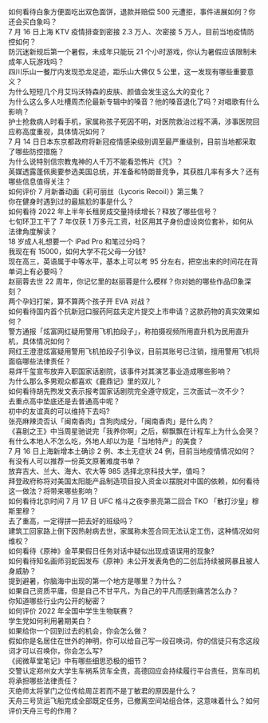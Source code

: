 如何看待白象方便面吃出双色面饼，退款并赔偿 500 元遭拒，事件进展如何？你还会买白象吗？  
7 月 16 日上海 KTV 疫情排查到密接 2.3 万人、次密接 5 万人，目前当地疫情防控如何？  
防沉迷新规后第一个暑假，未成年只能玩 21 个小时游戏，你认为暑假应该限制未成年人玩游戏吗？  
四川乐山一餐厅内发现恐龙足迹，距乐山大佛仅 5 公里，这一发现有哪些重要意义？  
为什么短短几个月艾玛沃特森的皮肤、颜值会发生这么大的变化？  
为什么这么多人吐槽周杰伦最新专辑中的嗓音？他的嗓音退化了吗？对唱歌有什么影响？  
护士抢救病人时看手机，家属称孩子死因不明，对医院救治过程不满，涉事医院回应称高度重视，具体情况如何？  
7 月 14 日日本东京都政府将新冠疫情感染级别调至最严重级别，目前当地都采取了哪些防控措施？  
为什么说特别信宗教鬼神的人千万不能看恐怖片《咒》？  
英媒透露蓬佩奥要参选美国总统，并准备和特朗普竞争，其获胜几率有多大？还有哪些信息值得关注？  
如何评价 7 月新番动画《莉可丽丝（Lycoris Recoil）》第三集？  
你在健身时遇到过的最尴尬的事是什么？  
如何看待 2022 年上半年长租房成交量持续增长？释放了哪些信号？  
七旬环卫工干了 7 年仅获 1 万多元工资，社区用其子身份虚设岗位套补，如何从法律角度解读？  
18 岁成人礼想要一个 iPad Pro 和笔过分吗？  
我现在有 15000，如何大学不花父母一分钱?  
现在高三，英语属于中等水平，基本上可以考 95 分左右，把空出来的时间花在背单词上有必要吗？  
赵丽蓉去世 22 周年，你记忆里的赵丽蓉是什么模样？你对她的哪些作品印象深刻？  
两个孕妇打架，算不算两个孩子开 EVA 对战？  
如何看待国内首个抗新冠口服药阿兹夫定片提交上市申请？这款药物的真实效果如何？  
警方通报「炫富网红疑用警用飞机拍段子」，称拍摄视频所用直升机为民用直升机，具体情况如何？  
网红王澄澄炫富疑用警用飞机拍段子引争议，目前其账号已注销，擅用警用飞机将面临哪些法律责任？  
易烊千玺宣布放弃入职国家话剧院，该事件对其演艺事业造成哪些影响？  
为什么那么多男观众都喜欢《鹿鼎记》里的双儿？  
如何看待胡先煦发文表示报考国家话剧院完全遵守规定，三次面试一次不少？  
去重点高中垫底还是去普通高中呢？  
初中的友谊真的可以维持下去吗?  
张亮麻辣烫否认「闽南香肉」含狗肉成分，「闽南香肉」是什么肉？  
《喜剧之王》中当周星驰说完「我养你啊」之后，柳飘飘在计程车上为什么会哭？  
有什么本地人不怎么吃，外地人却以为是「当地特产」的美食？  
7 月 16 日上海新增本土确诊 2 例、本土无症状 24 例，目前当地疫情情况如何？  
有没有人可以推荐一份英文原著难度书单？  
放弃吉大、兰大、海大、农大等 985 选择北京科技大学，值吗？  
拜登政府称将对美国太阳能产品制造项目投入资金以摆脱对中国的依赖，如何看待这一做法？将带来哪些影响？  
如何看待北京时间 7 月 17 日 UFC 格斗之夜李景亮第二回合 TKO 「散打沙皇」穆斯里穆？  
去了重高，一定得拼一把去好的班级吗？  
建筑工回家路上倒下因热射病去世，家属称未签合同无法认定工伤，这种情况如何维权？  
如何看待《原神》金苹果假日任务对话中疑似出现成语误用的现象?  
如何看待知名画师羽蛇因发布《原神》未公开发表角色的二创后持续被网暴且被人身威胁？  
提到避暑，你脑海中出现的第一个地方是哪里？为什么？  
如果自己资质平庸，但是自己不甘平凡，为自己的平凡而感到痛苦怎么办？  
你知道哪些行业内公开的秘密？  
如何评价 2022 年全国中学生生物联赛？  
学生党如何利用暑期美白？  
如果给你一个回到过去的机会，你会怎么做？  
假如你是名居住在世外的神明，你可以给自己写一段召唤词，你的信徒只有念这段词才可以召唤你，你会怎么写?  
《阅微草堂笔记》中有哪些细思恐极的细节？  
交警认定郑州女大学生车祸系货车全责，高德回应会持续履行平台责任，货车司机将承担哪些法律责任？  
灭绝师太将掌门之位传给周芷若而不是丁敏君的原因是什么？  
天舟三号货运飞船完成全部既定任务，已撤离空间站组合体，这意味着什么？如何评价天舟三号的作用？  
